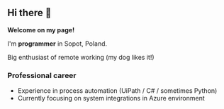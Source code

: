 ## Hi there 👋

**Welcome on my page!**

I'm **programmer** in Sopot, Poland.

Big enthusiast of remote working (my dog likes it!)

### Professional career
* Experience in process automation (UiPath / C# / sometimes Python)
* Currently focusing on system integrations in Azure environment



<!--
**magliarosa/magliarosa** is a ✨ _special_ ✨ repository because its `README.md` (this file) appears on your GitHub profile.

Here are some ideas to get you started:

- 🔭 I’m currently working on ...
- 🌱 I’m currently learning ...
- 👯 I’m looking to collaborate on ...
- 🤔 I’m looking for help with ...
- 💬 Ask me about ...
- 📫 How to reach me: ...
- 😄 Pronouns: ...
- ⚡ Fun fact: ...
-->
